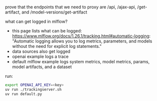prove that the endpoints that we need to proxy are /api, /ajax-api, /get-artifact, and /model-versions/get-artifact

what can get logged in mlflow?
- this page lists what can be logged: https://www.mlflow.org/docs/1.26.1/tracking.html#automatic-logging: "Automatic logging allows you to log metrics, parameters, and models without the need for explicit log statements."
- data sources also get logged
- openai example logs a trace
- default mlflow example logs system metrics, model metrics, params, model artifacts, and a dataset

run:
```sh
export OPENAI_API_KEY=<key>
uv run ./trackingserver.sh
uv run default.py
```

